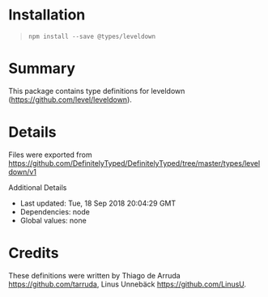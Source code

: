 # Installation
> `npm install --save @types/leveldown`

# Summary
This package contains type definitions for leveldown (https://github.com/level/leveldown).

# Details
Files were exported from https://github.com/DefinitelyTyped/DefinitelyTyped/tree/master/types/leveldown/v1

Additional Details
 * Last updated: Tue, 18 Sep 2018 20:04:29 GMT
 * Dependencies: node
 * Global values: none

# Credits
These definitions were written by Thiago de Arruda <https://github.com/tarruda>, Linus Unnebäck <https://github.com/LinusU>.

